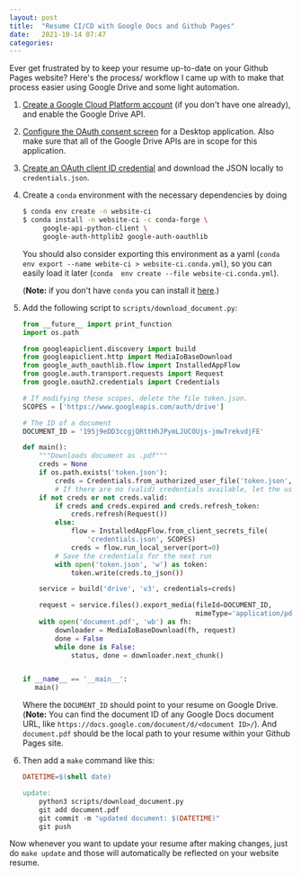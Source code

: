 ```yaml
---
layout: post
title:  "Resume CI/CD with Google Docs and Github Pages"
date:   2021-10-14 07:47 
categories: 
---
```


Ever get frustrated by to keep your resume up-to-date on your Github Pages
website? Here's the process/ workflow I came up with to make that process easier using Google
Drive and some light automation.

1. [Create a Google Cloud Platform account](https://developers.google.com/workspace/guides/create-project) 
   (if you don't have one already), and enable the Google Drive API. 
   

2. [Configure the OAuth consent screen](https://developers.google.com/workspace/guides/create-credentials#configure_the_oauth_consent_screen) 
   for a Desktop application. Also make sure that all of the Google Drive APIs are in scope for this application. 


3. [Create an OAuth client ID credential](https://developers.google.com/workspace/guides/create-credentials#create_a_oauth_client_id_credential) 
   and download the JSON locally to `credentials.json`. 
   
   
4. Create a `conda` environment with the necessary dependencies by doing 

   ```bash
   $ conda env create -n website-ci
   $ conda install -n website-ci -c conda-forge \
        google-api-python-client \
        google-auth-httplib2 google-auth-oauthlib
   ```

   You should also consider exporting this environment as a yaml (`conda env export --name webite-ci > website-ci.conda.yml`), 
   so you can easily load it later (`conda  env create --file website-ci.conda.yml`).  
   
   (**Note:** if you don't have `conda` you can install it [here](https://docs.conda.io/projects/conda/en/latest/user-guide/install/index.html).)


5. Add the following script to `scripts/download_document.py`: 

   ```python 
   from __future__ import print_function
   import os.path
   
   from googleapiclient.discovery import build
   from googleapiclient.http import MediaIoBaseDownload
   from google_auth_oauthlib.flow import InstalledAppFlow
   from google.auth.transport.requests import Request
   from google.oauth2.credentials import Credentials
   
   # If modifying these scopes, delete the file token.json.
   SCOPES = ['https://www.googleapis.com/auth/drive']
   
   # The ID of a document 
   DOCUMENT_ID = '195j9eDD3ccgjQRttHhJPymLJUCOUjs-jmwTrekvdjFE' 
   
   def main():
       """Downloads document as .pdf"""
       creds = None
       if os.path.exists('token.json'):
           creds = Credentials.from_authorized_user_file('token.json', SCOPES)
           # If there are no (valid) credentials available, let the user log in.
       if not creds or not creds.valid:
           if creds and creds.expired and creds.refresh_token:
               creds.refresh(Request())
           else:
               flow = InstalledAppFlow.from_client_secrets_file(
                   'credentials.json', SCOPES)
               creds = flow.run_local_server(port=0)
           # Save the credentials for the next run
           with open('token.json', 'w') as token:
               token.write(creds.to_json())
   
       service = build('drive', 'v3', credentials=creds)
   
       request = service.files().export_media(fileId=DOCUMENT_ID,
                                              mimeType='application/pdf')
       with open('document.pdf', 'wb') as fh:
           downloader = MediaIoBaseDownload(fh, request)
           done = False
           while done is False:
               status, done = downloader.next_chunk()


   if __name__ == '__main__':
      main()
   ```
   Where the `DOCUMENT_ID` should point to your resume on Google Drive. (**Note:** You can find the 
   document ID of any Google Docs document URL, like `https://docs.google.com/document/d/<document ID>/`). 
   And `document.pdf` should be the local path to your resume within your Github Pages site. 
   
   

6. Then add a `make` command like this: 

   ```makefile
   DATETIME=$(shell date)

   update:
       python3 scripts/download_document.py
       git add document.pdf
       git commit -m "updated document: $(DATETIME)"
       git push
   ```
   
Now whenever you want to update your resume after making changes, just do `make update` and 
those will automatically be reflected on your website resume.


